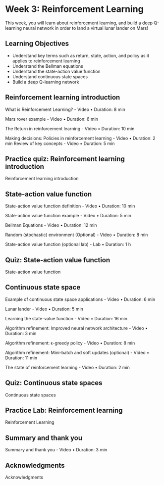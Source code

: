 # Week 3: Reinforcement Learning

This week, you will learn about reinforcement learning, and build a deep Q-learning neural network in order to land a virtual lunar lander on Mars!

## Learning Objectives

* Understand key terms such as return, state, action, and policy as it applies to reinforcement learning
* Understand the Bellman equations
* Understand the state-action value function
* Understand continuous state spaces
* Build a deep Q-learning network

## Reinforcement learning introduction

What is Reinforcement Learning? - Video • Duration: 8 min

Mars rover example - Video • Duration: 6 min

The Return in reinforcement learning - Video • Duration: 10 min

Making decisions: Policies in reinforcement learning - Video • Duration: 2 min
Review of key concepts - Video • Duration: 5 min

## Practice quiz: Reinforcement learning introduction

Reinforcement learning introduction

## State-action value function

State-action value function definition - Video • Duration: 10 min

State-action value function example - Video • Duration: 5 min

Bellman Equations - Video • Duration: 12 min

Random (stochastic) environment (Optional) - Video • Duration: 8 min

State-action value function (optional lab) - Lab • Duration: 1 h

## Quiz: State-action value function

State-action value function

## Continuous state space

Example of continuous state space applications -  Video • Duration: 6 min

Lunar lander - Video • Duration: 5 min

Learning the state-value function - Video • Duration: 16 min

Algorithm refinement: Improved neural network architecture - Video • Duration: 3 min

Algorithm refinement: ϵ-greedy policy - Video • Duration: 8 min

Algorithm refinement: Mini-batch and soft updates (optional) - Video • Duration: 11 min

The state of reinforcement learning - Video • Duration: 2 min

## Quiz: Continuous state spaces

Continuous state spaces

## Practice Lab: Reinforcement learning

Reinforcement Learning

## Summary and thank you

Summary and thank you - Video • Duration: 3 min

## Acknowledgments

Acknowledgments
